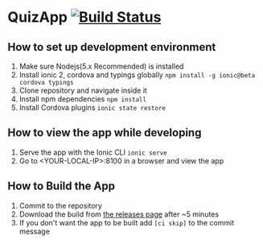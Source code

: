 # QuizApp [![Build Status](https://travis-ci.com/logikt/QuizApp.svg?token=7GyvvqHaLyModTPR4Hz6&branch=master)](https://travis-ci.com/logikt/QuizApp)

## How to set up development environment
1. Make sure Nodejs(5.x Recommended) is installed
2. Install ionic 2, cordova and typings globally ```npm install -g ionic@beta cordova typings```
3. Clone repository and navigate inside it
4. Install npm dependencies ```npm install```
5. Install Cordova plugins ```ionic state restore```

## How to view the app while developing
1. Serve the app with the Ionic CLI ```ionic serve```
2. Go to \<YOUR-LOCAL-IP\>:8100 in a browser and view the app

## How to Build the App
1. Commit to the repository
2. Download the build from [the releases page](https://github.com/logikt/QuizApp/releases) after ~5 minutes
3. If you don't want the app to be built add ```[ci skip]``` to the commit message

